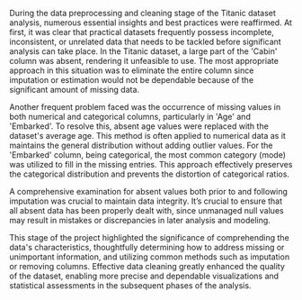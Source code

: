 During the data preprocessing and cleaning stage of the Titanic dataset analysis, numerous essential insights and best practices were reaffirmed. At first, it was clear that practical datasets frequently possess incomplete, inconsistent, or unrelated data that needs to be tackled before significant analysis can take place. In the Titanic dataset, a large part of the 'Cabin' column was absent, rendering it unfeasible to use. The most appropriate approach in this situation was to eliminate the entire column since imputation or estimation would not be dependable because of the significant amount of missing data. 

Another frequent problem faced was the occurrence of missing values in both numerical and categorical columns, particularly in 'Age' and 'Embarked'. To resolve this, absent age values were replaced with the dataset's average age. This method is often applied to numerical data as it maintains the general distribution without adding outlier values. For the 'Embarked' column, being categorical, the most common category (mode) was utilized to fill in the missing entries. This approach effectively preserves the categorical distribution and prevents the distortion of categorical ratios. 

A comprehensive examination for absent values both prior to and following imputation was crucial to maintain data integrity. It’s crucial to ensure that all absent data has been properly dealt with, since unmanaged null values may result in mistakes or discrepancies in later analysis and modeling. 

This stage of the project highlighted the significance of comprehending the data's characteristics, thoughtfully determining how to address missing or unimportant information, and utilizing common methods such as imputation or removing columns. Effective data cleaning greatly enhanced the quality of the dataset, enabling more precise and dependable visualizations and statistical assessments in the subsequent phases of the analysis. 

